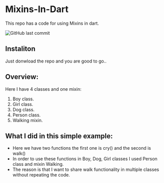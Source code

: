# Mixins-In-Dart

This repo has a code for using Mixins in dart.

![GitHub last commit](https://img.shields.io/github/last-commit/WiamNaama/Mixins-In-Dart)

## Instaliton

Just donwload the repo and you are good to go..

## Overview:

Here I have 4 classes and one mixin:

1. Boy class.
2. Girl class.
3. Dog class.
4. Person class.
5. Walking mixin.

## What I did in this simple example:

- Here we have two functions the first one is cry() and the second is walk()
- In order to use these functions in Boy, Dog, Girl classes I used Person class and mixin Walking.
- The reason is that I want to share walk functionality in multiple classes without repeating the code.
